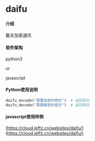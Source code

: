 # daifu

#### 介绍
戴夫加密通讯

#### 软件架构
python3

or

javascript

#### Python使用说明

```python
daifu_encode("需要加密的明文")  # 返回密文
daifu_decode("需要解密的密文")  # 返回明文
```

#### javascript使用样例

[https://cloud.jeffz.cn/websites/daifu/](https://cloud.jeffz.cn/websites/daifu/)
